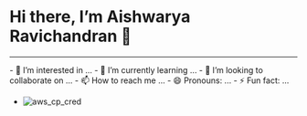 <h1>Hi there, I’m Aishwarya Ravichandran 👋</h1>
<hr>
- 👀 I’m interested in ...
- 🌱 I’m currently learning ...
- 💞️ I’m looking to collaborate on ...
- 📫 How to reach me ...
- 😄 Pronouns: ...
- ⚡ Fun fact: ...

- ![aws_cp_cred](https://github.com/user-attachments/assets/f19e4562-6deb-4e29-a95f-9827b5a9ad45)


<!---
aishwaryaravi2207/aishwaryaravi2207 is a ✨ special ✨ repository because its `README.md` (this file) appears on your GitHub profile.
You can click the Preview link to take a look at your changes.
--->
